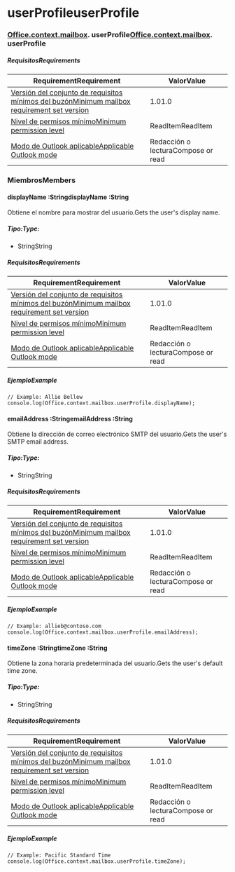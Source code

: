 
# <a name="userprofile"></a><span data-ttu-id="4efe5-101">userProfile</span><span class="sxs-lookup"><span data-stu-id="4efe5-101">userProfile</span></span>

### <span data-ttu-id="4efe5-p101">[Office](Office.md)[.context](Office.context.md)[.mailbox](Office.context.mailbox.md). userProfile</span><span class="sxs-lookup"><span data-stu-id="4efe5-p101">[Office](Office.md)[.context](Office.context.md)[.mailbox](Office.context.mailbox.md). userProfile</span></span>

##### <a name="requirements"></a><span data-ttu-id="4efe5-104">Requisitos</span><span class="sxs-lookup"><span data-stu-id="4efe5-104">Requirements</span></span>

|<span data-ttu-id="4efe5-105">Requirement</span><span class="sxs-lookup"><span data-stu-id="4efe5-105">Requirement</span></span>| <span data-ttu-id="4efe5-106">Valor</span><span class="sxs-lookup"><span data-stu-id="4efe5-106">Value</span></span>|
|---|---|
|[<span data-ttu-id="4efe5-107">Versión del conjunto de requisitos mínimos del buzón</span><span class="sxs-lookup"><span data-stu-id="4efe5-107">Minimum mailbox requirement set version</span></span>](/javascript/office/requirement-sets/outlook-api-requirement-sets)| <span data-ttu-id="4efe5-108">1.0</span><span class="sxs-lookup"><span data-stu-id="4efe5-108">1.0</span></span>|
|[<span data-ttu-id="4efe5-109">Nivel de permisos mínimo</span><span class="sxs-lookup"><span data-stu-id="4efe5-109">Minimum permission level</span></span>](https://docs.microsoft.com/outlook/add-ins/understanding-outlook-add-in-permissions)| <span data-ttu-id="4efe5-110">ReadItem</span><span class="sxs-lookup"><span data-stu-id="4efe5-110">ReadItem</span></span>|
|[<span data-ttu-id="4efe5-111">Modo de Outlook aplicable</span><span class="sxs-lookup"><span data-stu-id="4efe5-111">Applicable Outlook mode</span></span>](https://docs.microsoft.com/outlook/add-ins/#extension-points)| <span data-ttu-id="4efe5-112">Redacción o lectura</span><span class="sxs-lookup"><span data-stu-id="4efe5-112">Compose or read</span></span>|

### <a name="members"></a><span data-ttu-id="4efe5-113">Miembros</span><span class="sxs-lookup"><span data-stu-id="4efe5-113">Members</span></span>

####  <a name="displayname-string"></a><span data-ttu-id="4efe5-114">displayName :String</span><span class="sxs-lookup"><span data-stu-id="4efe5-114">displayName :String</span></span>

<span data-ttu-id="4efe5-115">Obtiene el nombre para mostrar del usuario.</span><span class="sxs-lookup"><span data-stu-id="4efe5-115">Gets the user's display name.</span></span>

##### <a name="type"></a><span data-ttu-id="4efe5-116">Tipo:</span><span class="sxs-lookup"><span data-stu-id="4efe5-116">Type:</span></span>

*   <span data-ttu-id="4efe5-117">String</span><span class="sxs-lookup"><span data-stu-id="4efe5-117">String</span></span>

##### <a name="requirements"></a><span data-ttu-id="4efe5-118">Requisitos</span><span class="sxs-lookup"><span data-stu-id="4efe5-118">Requirements</span></span>

|<span data-ttu-id="4efe5-119">Requirement</span><span class="sxs-lookup"><span data-stu-id="4efe5-119">Requirement</span></span>| <span data-ttu-id="4efe5-120">Valor</span><span class="sxs-lookup"><span data-stu-id="4efe5-120">Value</span></span>|
|---|---|
|[<span data-ttu-id="4efe5-121">Versión del conjunto de requisitos mínimos del buzón</span><span class="sxs-lookup"><span data-stu-id="4efe5-121">Minimum mailbox requirement set version</span></span>](/javascript/office/requirement-sets/outlook-api-requirement-sets)| <span data-ttu-id="4efe5-122">1.0</span><span class="sxs-lookup"><span data-stu-id="4efe5-122">1.0</span></span>|
|[<span data-ttu-id="4efe5-123">Nivel de permisos mínimo</span><span class="sxs-lookup"><span data-stu-id="4efe5-123">Minimum permission level</span></span>](https://docs.microsoft.com/outlook/add-ins/understanding-outlook-add-in-permissions)| <span data-ttu-id="4efe5-124">ReadItem</span><span class="sxs-lookup"><span data-stu-id="4efe5-124">ReadItem</span></span>|
|[<span data-ttu-id="4efe5-125">Modo de Outlook aplicable</span><span class="sxs-lookup"><span data-stu-id="4efe5-125">Applicable Outlook mode</span></span>](https://docs.microsoft.com/outlook/add-ins/#extension-points)| <span data-ttu-id="4efe5-126">Redacción o lectura</span><span class="sxs-lookup"><span data-stu-id="4efe5-126">Compose or read</span></span>|

##### <a name="example"></a><span data-ttu-id="4efe5-127">Ejemplo</span><span class="sxs-lookup"><span data-stu-id="4efe5-127">Example</span></span>

```
// Example: Allie Bellew
console.log(Office.context.mailbox.userProfile.displayName);
```

####  <a name="emailaddress-string"></a><span data-ttu-id="4efe5-128">emailAddress :String</span><span class="sxs-lookup"><span data-stu-id="4efe5-128">emailAddress :String</span></span>

<span data-ttu-id="4efe5-129">Obtiene la dirección de correo electrónico SMTP del usuario.</span><span class="sxs-lookup"><span data-stu-id="4efe5-129">Gets the user's SMTP email address.</span></span>

##### <a name="type"></a><span data-ttu-id="4efe5-130">Tipo:</span><span class="sxs-lookup"><span data-stu-id="4efe5-130">Type:</span></span>

*   <span data-ttu-id="4efe5-131">String</span><span class="sxs-lookup"><span data-stu-id="4efe5-131">String</span></span>

##### <a name="requirements"></a><span data-ttu-id="4efe5-132">Requisitos</span><span class="sxs-lookup"><span data-stu-id="4efe5-132">Requirements</span></span>

|<span data-ttu-id="4efe5-133">Requirement</span><span class="sxs-lookup"><span data-stu-id="4efe5-133">Requirement</span></span>| <span data-ttu-id="4efe5-134">Valor</span><span class="sxs-lookup"><span data-stu-id="4efe5-134">Value</span></span>|
|---|---|
|[<span data-ttu-id="4efe5-135">Versión del conjunto de requisitos mínimos del buzón</span><span class="sxs-lookup"><span data-stu-id="4efe5-135">Minimum mailbox requirement set version</span></span>](/javascript/office/requirement-sets/outlook-api-requirement-sets)| <span data-ttu-id="4efe5-136">1.0</span><span class="sxs-lookup"><span data-stu-id="4efe5-136">1.0</span></span>|
|[<span data-ttu-id="4efe5-137">Nivel de permisos mínimo</span><span class="sxs-lookup"><span data-stu-id="4efe5-137">Minimum permission level</span></span>](https://docs.microsoft.com/outlook/add-ins/understanding-outlook-add-in-permissions)| <span data-ttu-id="4efe5-138">ReadItem</span><span class="sxs-lookup"><span data-stu-id="4efe5-138">ReadItem</span></span>|
|[<span data-ttu-id="4efe5-139">Modo de Outlook aplicable</span><span class="sxs-lookup"><span data-stu-id="4efe5-139">Applicable Outlook mode</span></span>](https://docs.microsoft.com/outlook/add-ins/#extension-points)| <span data-ttu-id="4efe5-140">Redacción o lectura</span><span class="sxs-lookup"><span data-stu-id="4efe5-140">Compose or read</span></span>|

##### <a name="example"></a><span data-ttu-id="4efe5-141">Ejemplo</span><span class="sxs-lookup"><span data-stu-id="4efe5-141">Example</span></span>

```
// Example: allieb@contoso.com
console.log(Office.context.mailbox.userProfile.emailAddress);
```

####  <a name="timezone-string"></a><span data-ttu-id="4efe5-142">timeZone :String</span><span class="sxs-lookup"><span data-stu-id="4efe5-142">timeZone :String</span></span>

<span data-ttu-id="4efe5-143">Obtiene la zona horaria predeterminada del usuario.</span><span class="sxs-lookup"><span data-stu-id="4efe5-143">Gets the user's default time zone.</span></span>

##### <a name="type"></a><span data-ttu-id="4efe5-144">Tipo:</span><span class="sxs-lookup"><span data-stu-id="4efe5-144">Type:</span></span>

*   <span data-ttu-id="4efe5-145">String</span><span class="sxs-lookup"><span data-stu-id="4efe5-145">String</span></span>

##### <a name="requirements"></a><span data-ttu-id="4efe5-146">Requisitos</span><span class="sxs-lookup"><span data-stu-id="4efe5-146">Requirements</span></span>

|<span data-ttu-id="4efe5-147">Requirement</span><span class="sxs-lookup"><span data-stu-id="4efe5-147">Requirement</span></span>| <span data-ttu-id="4efe5-148">Valor</span><span class="sxs-lookup"><span data-stu-id="4efe5-148">Value</span></span>|
|---|---|
|[<span data-ttu-id="4efe5-149">Versión del conjunto de requisitos mínimos del buzón</span><span class="sxs-lookup"><span data-stu-id="4efe5-149">Minimum mailbox requirement set version</span></span>](/javascript/office/requirement-sets/outlook-api-requirement-sets)| <span data-ttu-id="4efe5-150">1.0</span><span class="sxs-lookup"><span data-stu-id="4efe5-150">1.0</span></span>|
|[<span data-ttu-id="4efe5-151">Nivel de permisos mínimo</span><span class="sxs-lookup"><span data-stu-id="4efe5-151">Minimum permission level</span></span>](https://docs.microsoft.com/outlook/add-ins/understanding-outlook-add-in-permissions)| <span data-ttu-id="4efe5-152">ReadItem</span><span class="sxs-lookup"><span data-stu-id="4efe5-152">ReadItem</span></span>|
|[<span data-ttu-id="4efe5-153">Modo de Outlook aplicable</span><span class="sxs-lookup"><span data-stu-id="4efe5-153">Applicable Outlook mode</span></span>](https://docs.microsoft.com/outlook/add-ins/#extension-points)| <span data-ttu-id="4efe5-154">Redacción o lectura</span><span class="sxs-lookup"><span data-stu-id="4efe5-154">Compose or read</span></span>|

##### <a name="example"></a><span data-ttu-id="4efe5-155">Ejemplo</span><span class="sxs-lookup"><span data-stu-id="4efe5-155">Example</span></span>

```
// Example: Pacific Standard Time
console.log(Office.context.mailbox.userProfile.timeZone);
```